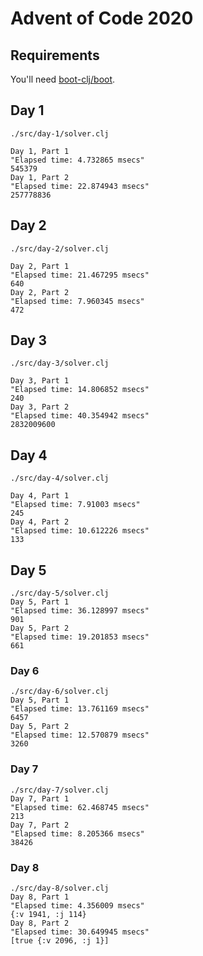 # Advent of Code 2020

## Requirements

You'll need [boot-clj/boot](https://github.com/boot-clj/boot).

##  Day 1

```shell
./src/day-1/solver.clj

Day 1, Part 1
"Elapsed time: 4.732865 msecs"
545379
Day 1, Part 2
"Elapsed time: 22.874943 msecs"
257778836
```

## Day 2

```shell
./src/day-2/solver.clj

Day 2, Part 1
"Elapsed time: 21.467295 msecs"
640
Day 2, Part 2
"Elapsed time: 7.960345 msecs"
472
```

## Day 3

```shell
./src/day-3/solver.clj

Day 3, Part 1
"Elapsed time: 14.806852 msecs"
240
Day 3, Part 2
"Elapsed time: 40.354942 msecs"
2832009600
```

## Day 4

```shell
./src/day-4/solver.clj

Day 4, Part 1
"Elapsed time: 7.91003 msecs"
245
Day 4, Part 2
"Elapsed time: 10.612226 msecs"
133
```

## Day 5

```shell
./src/day-5/solver.clj
Day 5, Part 1
"Elapsed time: 36.128997 msecs"
901
Day 5, Part 2
"Elapsed time: 19.201853 msecs"
661
```

### Day 6

```shell
./src/day-6/solver.clj
Day 5, Part 1
"Elapsed time: 13.761169 msecs"
6457
Day 5, Part 2
"Elapsed time: 12.570879 msecs"
3260
```

### Day 7

```shell
./src/day-7/solver.clj
Day 7, Part 1
"Elapsed time: 62.468745 msecs"
213
Day 7, Part 2
"Elapsed time: 8.205366 msecs"
38426
```

### Day 8

```shell
./src/day-8/solver.clj
Day 8, Part 1
"Elapsed time: 4.356009 msecs"
{:v 1941, :j 114}
Day 8, Part 2
"Elapsed time: 30.649945 msecs"
[true {:v 2096, :j 1}]
```
